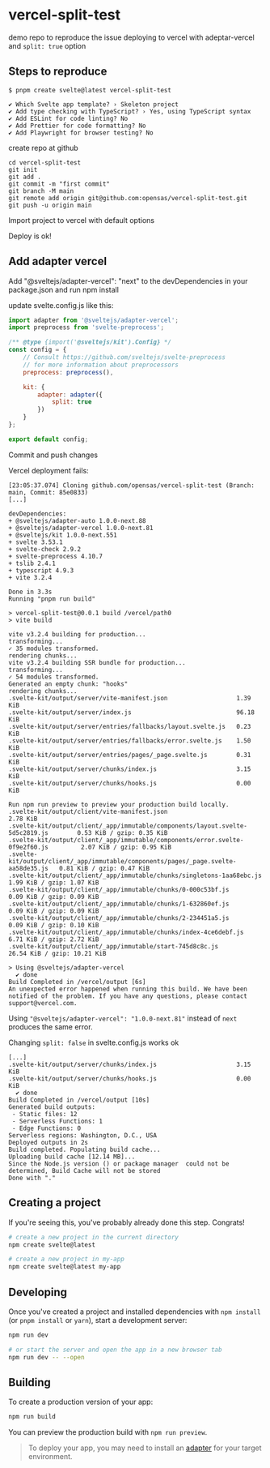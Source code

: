 # vercel-split-test

demo repo to reproduce the issue deploying to vercel with adeptar-vercel and `split: true` option

## Steps to reproduce

```
$ pnpm create svelte@latest vercel-split-test

✔ Which Svelte app template? › Skeleton project
✔ Add type checking with TypeScript? › Yes, using TypeScript syntax
✔ Add ESLint for code linting? No
✔ Add Prettier for code formatting? No
✔ Add Playwright for browser testing? No
```

create repo at github

```
cd vercel-split-test
git init
git add .
git commit -m "first commit"
git branch -M main
git remote add origin git@github.com:opensas/vercel-split-test.git
git push -u origin main
```

Import project to vercel with default options

Deploy is ok!

## Add adapter vercel

Add "@sveltejs/adapter-vercel": "next" to the devDependencies in your package.json and run npm install

update svelte.config.js like this:

```js
import adapter from '@sveltejs/adapter-vercel';
import preprocess from 'svelte-preprocess';

/** @type {import('@sveltejs/kit').Config} */
const config = {
	// Consult https://github.com/sveltejs/svelte-preprocess
	// for more information about preprocessors
	preprocess: preprocess(),

	kit: {
		adapter: adapter({
			split: true
		})
	}
};

export default config;
```

Commit and push changes

Vercel deployment fails:

```
[23:05:37.074] Cloning github.com/opensas/vercel-split-test (Branch: main, Commit: 85e0833)
[...]

devDependencies:
+ @sveltejs/adapter-auto 1.0.0-next.88
+ @sveltejs/adapter-vercel 1.0.0-next.81
+ @sveltejs/kit 1.0.0-next.551
+ svelte 3.53.1
+ svelte-check 2.9.2
+ svelte-preprocess 4.10.7
+ tslib 2.4.1
+ typescript 4.9.3
+ vite 3.2.4

Done in 3.3s
Running "pnpm run build"

> vercel-split-test@0.0.1 build /vercel/path0
> vite build

vite v3.2.4 building for production...
transforming...
✓ 35 modules transformed.
rendering chunks...
vite v3.2.4 building SSR bundle for production...
transforming...
✓ 54 modules transformed.
Generated an empty chunk: "hooks"
rendering chunks...
.svelte-kit/output/server/vite-manifest.json                   1.39 KiB
.svelte-kit/output/server/index.js                             96.18 KiB
.svelte-kit/output/server/entries/fallbacks/layout.svelte.js   0.23 KiB
.svelte-kit/output/server/entries/fallbacks/error.svelte.js    1.50 KiB
.svelte-kit/output/server/entries/pages/_page.svelte.js        0.31 KiB
.svelte-kit/output/server/chunks/index.js                      3.15 KiB
.svelte-kit/output/server/chunks/hooks.js                      0.00 KiB

Run npm run preview to preview your production build locally.
.svelte-kit/output/client/vite-manifest.json                                         2.78 KiB
.svelte-kit/output/client/_app/immutable/components/layout.svelte-5d5c2819.js        0.53 KiB / gzip: 0.35 KiB
.svelte-kit/output/client/_app/immutable/components/error.svelte-0f9e2f60.js         2.07 KiB / gzip: 0.95 KiB
.svelte-kit/output/client/_app/immutable/components/pages/_page.svelte-aa58de35.js   0.81 KiB / gzip: 0.47 KiB
.svelte-kit/output/client/_app/immutable/chunks/singletons-1aa68ebc.js               1.99 KiB / gzip: 1.07 KiB
.svelte-kit/output/client/_app/immutable/chunks/0-000c53bf.js                        0.09 KiB / gzip: 0.09 KiB
.svelte-kit/output/client/_app/immutable/chunks/1-632860ef.js                        0.09 KiB / gzip: 0.09 KiB
.svelte-kit/output/client/_app/immutable/chunks/2-234451a5.js                        0.09 KiB / gzip: 0.10 KiB
.svelte-kit/output/client/_app/immutable/chunks/index-4ce6debf.js                    6.71 KiB / gzip: 2.72 KiB
.svelte-kit/output/client/_app/immutable/start-745d8c8c.js                           26.54 KiB / gzip: 10.21 KiB

> Using @sveltejs/adapter-vercel
  ✔ done
Build Completed in /vercel/output [6s]
An unexpected error happened when running this build. We have been notified of the problem. If you have any questions, please contact support@vercel.com.
```

Using `"@sveltejs/adapter-vercel": "1.0.0-next.81"` instead of `next` produces the same error.

Changing `split: false` in svelte.config.js works ok

```
[...]
.svelte-kit/output/server/chunks/index.js                      3.15 KiB
.svelte-kit/output/server/chunks/hooks.js                      0.00 KiB
  ✔ done
Build Completed in /vercel/output [10s]
Generated build outputs:
 - Static files: 12
 - Serverless Functions: 1
 - Edge Functions: 0
Serverless regions: Washington, D.C., USA
Deployed outputs in 2s
Build completed. Populating build cache...
Uploading build cache [12.14 MB]...
Since the Node.js version () or package manager  could not be determined, Build Cache will not be stored
Done with "."
```


## Creating a project

If you're seeing this, you've probably already done this step. Congrats!

```bash
# create a new project in the current directory
npm create svelte@latest

# create a new project in my-app
npm create svelte@latest my-app
```

## Developing

Once you've created a project and installed dependencies with `npm install` (or `pnpm install` or `yarn`), start a development server:

```bash
npm run dev

# or start the server and open the app in a new browser tab
npm run dev -- --open
```

## Building

To create a production version of your app:

```bash
npm run build
```

You can preview the production build with `npm run preview`.

> To deploy your app, you may need to install an [adapter](https://kit.svelte.dev/docs/adapters) for your target environment.
